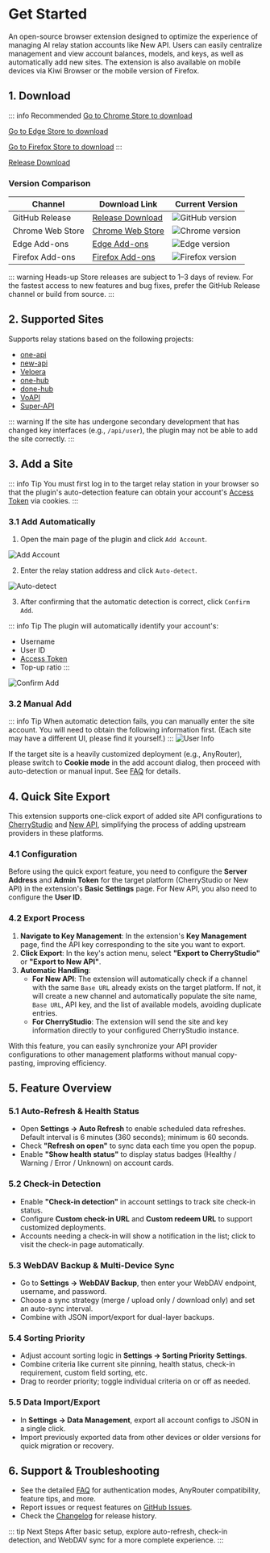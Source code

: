 # Get Started

An open-source browser extension designed to optimize the experience of managing AI relay station accounts like New API. Users can easily centralize management and view account balances, models, and keys, as well as automatically add new sites. The extension is also available on mobile devices via Kiwi Browser or the mobile version of Firefox.

## 1. Download

::: info Recommended
[Go to Chrome Store to download](https://chromewebstore.google.com/detail/lapnciffpekdengooeolaienkeoilfeo)

[Go to Edge Store to download](https://microsoftedge.microsoft.com/addons/detail/pcokpjaffghgipcgjhapgdpeddlhblaa)

[Go to Firefox Store to download](https://addons.mozilla.org/firefox/addon/%E4%B8%AD%E8%BD%AC%E7%AB%99%E7%AE%A1%E7%90%86%E5%99%A8-all-api-hub/)
:::

[Release Download](https://github.com/qixing-jk/all-api-hub/releases)

### Version Comparison

| Channel | Download Link | Current Version |
|---------|---------------|-----------------|
| GitHub Release | [Release Download](https://github.com/qixing-jk/all-api-hub/releases) | ![GitHub version](https://img.shields.io/github/v/release/qixing-jk/all-api-hub?label=GitHub&logo=github&style=flat) |
| Chrome Web Store | [Chrome Web Store](https://chromewebstore.google.com/detail/lapnciffpekdengooeolaienkeoilfeo) | ![Chrome version](https://img.shields.io/chrome-web-store/v/lapnciffpekdengooeolaienkeoilfeo?label=Chrome&logo=googlechrome&style=flat) |
| Edge Add-ons | [Edge Add-ons](https://microsoftedge.microsoft.com/addons/detail/pcokpjaffghgipcgjhapgdpeddlhblaa) | ![Edge version](https://img.shields.io/badge/dynamic/json?label=Edge&prefix=v&query=%24.version&url=https%3A%2F%2Fmicrosoftedge.microsoft.com%2Faddons%2Fgetproductdetailsbycrxid%2Fpcokpjaffghgipcgjhapgdpeddlhblaa&logo=microsoftedge&style=flat) |
| Firefox Add-ons | [Firefox Add-ons](https://addons.mozilla.org/firefox/addon/%E4%B8%AD%E8%BD%AC%E7%AB%99%E7%AE%A1%E7%90%86%E5%99%A8-all-api-hub/) | ![Firefox version](https://img.shields.io/amo/v/%7Bbc73541a-133d-4b50-b261-36ea20df0d24%7D?label=Firefox&logo=firefoxbrowser&style=flat) |

::: warning Heads-up
Store releases are subject to 1–3 days of review. For the fastest access to new features and bug fixes, prefer the GitHub Release channel or build from source.
:::

## 2. Supported Sites

Supports relay stations based on the following projects:
- [one-api](https://github.com/songquanpeng/one-api)
- [new-api](https://github.com/QuantumNous/new-api)
- [Veloera](https://github.com/Veloera/Veloera)
- [one-hub](https://github.com/MartialBE/one-hub)
- [done-hub](https://github.com/deanxv/done-hub)
- [VoAPI](https://github.com/VoAPI/VoAPI)
- [Super-API](https://github.com/SuperAI-Api/Super-API)

::: warning
If the site has undergone secondary development that has changed key interfaces (e.g., `/api/user`), the plugin may not be able to add the site correctly.
:::

## 3. Add a Site

::: info Tip
You must first log in to the target relay station in your browser so that the plugin's auto-detection feature can obtain your account's [Access Token](#_3-2-manual-add) via cookies.
:::

### 3.1 Add Automatically

1. Open the main page of the plugin and click `Add Account`.

![Add Account](../static/image/add-account-btn.png)

2. Enter the relay station address and click `Auto-detect`.

![Auto-detect](../static/image/add-account-dialog-btn.png)

3. After confirming that the automatic detection is correct, click `Confirm Add`.

::: info Tip
The plugin will automatically identify your account's:
- Username
- User ID
- [Access Token](#_3-2-manual-add)
- Top-up ratio
:::

![Confirm Add](../static/image/add-account-dialog-ok-btn.png)

### 3.2 Manual Add

::: info Tip
When automatic detection fails, you can manually enter the site account. You will need to obtain the following information first. (Each site may have a different UI, please find it yourself.)
:::
![User Info](../static/image/site-user-info.png)

If the target site is a heavily customized deployment (e.g., AnyRouter), please switch to **Cookie mode** in the add account dialog, then proceed with auto-detection or manual input. See [FAQ](./faq.md#anyrouter-keeps-failing-what-should-i-do) for details.

## 4. Quick Site Export

This extension supports one-click export of added site API configurations to [CherryStudio](https://github.com/CherryHQ/cherry-studio) and [New API](https://github.com/QuantumNous/new-api), simplifying the process of adding upstream providers in these platforms.

### 4.1 Configuration

Before using the quick export feature, you need to configure the **Server Address** and **Admin Token** for the target platform (CherryStudio or New API) in the extension's **Basic Settings** page. For New API, you also need to configure the **User ID**.

### 4.2 Export Process

1. **Navigate to Key Management**: In the extension's **Key Management** page, find the API key corresponding to the site you want to export.
2. **Click Export**: In the key's action menu, select **"Export to CherryStudio"** or **"Export to New API"**.
3. **Automatic Handling**:
   * **For New API**: The extension will automatically check if a channel with the same `Base URL` already exists on the target platform. If not, it will create a new channel and automatically populate the site name, `Base URL`, API key, and the list of available models, avoiding duplicate entries.
   * **For CherryStudio**: The extension will send the site and key information directly to your configured CherryStudio instance.

With this feature, you can easily synchronize your API provider configurations to other management platforms without manual copy-pasting, improving efficiency.

## 5. Feature Overview

### 5.1 Auto-Refresh & Health Status

- Open **Settings → Auto Refresh** to enable scheduled data refreshes. Default interval is 6 minutes (360 seconds); minimum is 60 seconds.
- Check **"Refresh on open"** to sync data each time you open the popup.
- Enable **"Show health status"** to display status badges (Healthy / Warning / Error / Unknown) on account cards.

### 5.2 Check-in Detection

- Enable **"Check-in detection"** in account settings to track site check-in status.
- Configure **Custom check-in URL** and **Custom redeem URL** to support customized deployments.
- Accounts needing a check-in will show a notification in the list; click to visit the check-in page automatically.

### 5.3 WebDAV Backup & Multi-Device Sync

- Go to **Settings → WebDAV Backup**, then enter your WebDAV endpoint, username, and password.
- Choose a sync strategy (merge / upload only / download only) and set an auto-sync interval.
- Combine with JSON import/export for dual-layer backups.

### 5.4 Sorting Priority

- Adjust account sorting logic in **Settings → Sorting Priority Settings**.
- Combine criteria like current site pinning, health status, check-in requirement, custom field sorting, etc.
- Drag to reorder priority; toggle individual criteria on or off as needed.

### 5.5 Data Import/Export

- In **Settings → Data Management**, export all account configs to JSON in a single click.
- Import previously exported data from other devices or older versions for quick migration or recovery.

## 6. Support & Troubleshooting

- See the detailed [FAQ](./faq.md) for authentication modes, AnyRouter compatibility, feature tips, and more.
- Report issues or request features on [GitHub Issues](https://github.com/qixing-jk/all-api-hub/issues).
- Check the [Changelog](https://github.com/qixing-jk/all-api-hub/blob/main/CHANGELOG.md) for release history.

::: tip Next Steps
After basic setup, explore auto-refresh, check-in detection, and WebDAV sync for a more complete experience.
:::
